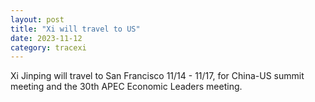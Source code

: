 ```yaml
---
layout: post
title: "Xi will travel to US"
date: 2023-11-12
category: tracexi
---
```


Xi Jinping will travel to San Francisco 11/14 - 11/17, for China-US summit meeting and the 30th APEC Economic Leaders meeting.

